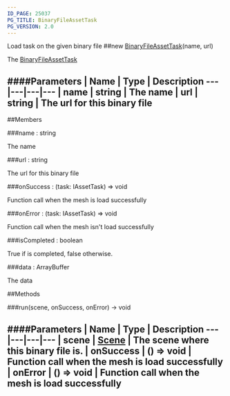 ```yaml
---
ID_PAGE: 25037
PG_TITLE: BinaryFileAssetTask
PG_VERSION: 2.0
---
```


Load task on the given binary file
##new [BinaryFileAssetTask](/classes/BinaryFileAssetTask)(name, url)



The [BinaryFileAssetTask](/classes/BinaryFileAssetTask)




####Parameters
 | Name | Type | Description
---|---|---|---
 | name | string | The name
 | url | string | The url for this binary file
---

##Members

###name : string




The name



###url : string




The url for this binary file



###onSuccess : (task: IAssetTask) =&gt; void




Function call when the mesh is load successfully



###onError : (task: IAssetTask) =&gt; void




Function call when the mesh isn't load successfully



###isCompleted : boolean




True if is completed, false otherwise.



###data : ArrayBuffer




The data











##Methods

###run(scene, onSuccess, onError) &rarr; void

####Parameters
 | Name | Type | Description
---|---|---|---
 | scene | [Scene](/classes/Scene) | The scene where this binary file is.
 | onSuccess | () =&gt; void | Function call when the mesh is load successfully
 | onError | () =&gt; void | Function call when the mesh is load successfully
---
